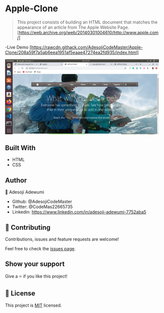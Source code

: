 # Apple-Clone

> This project consists of building an HTML document that matches the appearance of an article from The Apple Website Page.[https://web.archive.org/web/20140301004610/http://www.apple.com/]

-Live Demo [https://rawcdn.githack.com/AdesojiCodeMaster/Apple-Clone/208a59f7a5ab6eea1951af5eaae47274ea2fd935/index.html]

![screenshot](./assets/img/adusted-page.png)



## Built With

- HTML
- CSS


## Author


 👤 Adesoji Adewumi

- Github: @AdesojiCodeMaster
- Twitter: @CodeMas22665735
- Linkedin: https://www.linkedin.com/in/adesoji-adewumi-7752aba5

## 🤝 Contributing

Contributions, issues and feature requests are welcome!

Feel free to check the [issues page](https://github.com/AdesojiCodeMaster/Apple-Clone/issues).

## Show your support

Give a ⭐️ if you like this project!

## 📝 License

This project is [MIT](lic.url) licensed.


